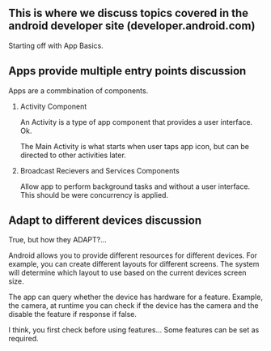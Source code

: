 This is where we discuss topics covered in the android developer site (developer.android.com)
-
Starting off with App Basics.

Apps provide multiple entry points discussion 
-
Apps are a commbination of components.

1. Activity Component

    An Activity is a type of app component that provides a user interface. Ok. 
    
    The Main Activity is what starts when user taps app icon, but can be directed to other activities later.

2. Broadcast Recievers and Services Components

    Allow app to perform background tasks and without a user interface. This should be were concurrency is applied.  


 Adapt to different devices discussion
-

True, but how they ADAPT?...
        
Android allows you to provide different resources for different devices. For example, you can create different layouts for different screens. The system will determine which layout to use based on the current devices screen size.
    
The app can query whether the device has hardware for a feature. Example, the camera, at runtime you can check if the device has the camera and the disable the feature if response if false.
    
I think, you first check before using features...
Some features can be set as required.
    

    
    

